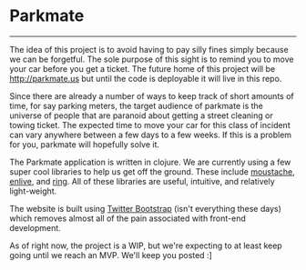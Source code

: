 Parkmate
========

--------

The idea of this project is to avoid having to pay silly fines simply
because we can be forgetful. The sole purpose of this sight is to remind you
to move your car before you get a ticket. The future home of this project
will be http://parkmate.us but until the code is deployable it will live
in this repo.


Since there are already a number of ways to keep track of short amounts of
time, for say parking meters, the target audience of parkmate is the
universe of people that are paranoid about getting a street cleaning or
towing ticket. The expected time to move your car for this class of incident
can vary anywhere between a few days to a few weeks. If this is a problem
for you, parkmate will hopefully solve it.

The Parkmate application is written in clojure. We are currently using a
few super cool libraries to help us get off the ground. These include
[moustache](http://github.com/cgrand/moustache),
[enlive](http://github.com/cgrand/enlive), and
[ring](http://github.com/ring-clojure/ring). All of these
libraries are useful, intuitive, and relatively light-weight.

The website is built using
[Twitter Bootstrap](http://twitter.github.com/bootstrap/index.html) (isn't
everything these days) which removes almost all of the pain associated with
front-end development.

As of right now, the project is a WIP, but we're expecting to at least keep
going until we reach an MVP. We'll keep you posted :]

